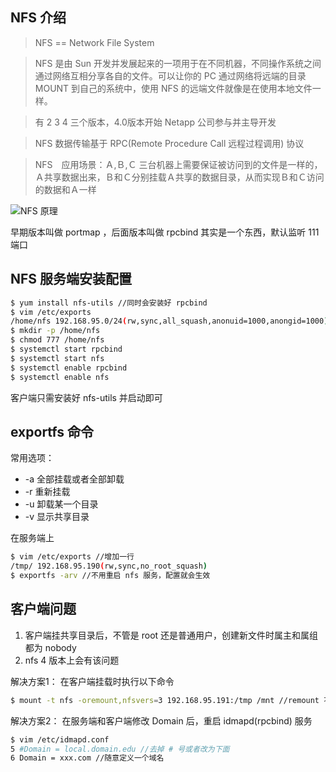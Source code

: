 ## NFS 介绍
> NFS == Network File System

> NFS 是由 Sun 开发并发展起来的一项用于在不同机器，不同操作系统之间通过网络互相分享各自的文件。可以让你的 PC 通过网络将远端的目录 MOUNT 到自己的系统中，使用 NFS 的远端文件就像是在使用本地文件一样。

> 有 2 3 4 三个版本，4.0版本开始 Netapp 公司参与并主导开发

> NFS 数据传输基于 RPC(Remote Procedure Call 远程过程调用) 协议

> NFS　应用场景：Ａ,Ｂ,Ｃ 三台机器上需要保证被访问到的文件是一样的，Ａ共享数据出来，Ｂ和Ｃ分别挂载Ａ共享的数据目录，从而实现Ｂ和Ｃ访问的数据和Ａ一样

![NFS 原理](https://images.gitee.com/uploads/images/2018/1118/180948_370cb8f0_922657.png "屏幕截图.png")

早期版本叫做 portmap ，后面版本叫做 rpcbind 其实是一个东西，默认监听 111 端口

## NFS 服务端安装配置
```bash
$ yum install nfs-utils //同时会安装好 rpcbind
$ vim /etc/exports
/home/nfs 192.168.95.0/24(rw,sync,all_squash,anonuid=1000,anongid=1000)
$ mkdir -p /home/nfs
$ chmod 777 /home/nfs
$ systemctl start rpcbind
$ systemctl start nfs
$ systemctl enable rpcbind
$ systemctl enable nfs
```
客户端只需安装好 nfs-utils 并启动即可

## exportfs 命令

常用选项：
- -a 全部挂载或者全部卸载
- -r 重新挂载
- -u 卸载某一个目录
- -v 显示共享目录

在服务端上
```bash
$ vim /etc/exports //增加一行
/tmp/ 192.168.95.190(rw,sync,no_root_squash)
$ exportfs -arv //不用重启 nfs 服务，配置就会生效
```

## 客户端问题

1. 客户端挂共享目录后，不管是 root 还是普通用户，创建新文件时属主和属组都为 nobody
2. nfs 4 版本上会有该问题

解决方案1：
在客户端挂载时执行以下命令
```bash
$ mount -t nfs -oremount,nfsvers=3 192.168.95.191:/tmp /mnt //remount 不用卸载，重新挂载，nfsvers 指定版本为3
```

解决方案2：
在服务端和客户端修改 Domain 后，重启 idmapd(rpcbind) 服务
```bash
$ vim /etc/idmapd.conf
5 #Domain = local.domain.edu //去掉 # 号或者改为下面
6 Domain = xxx.com //随意定义一个域名
```
